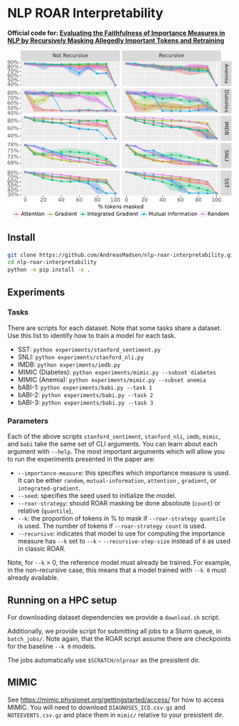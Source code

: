 # NLP ROAR Interpretability

**Official code for: [Evaluating the Faithfulness of Importance Measures in NLP by Recursively Masking Allegedly Important Tokens and Retraining](https://arxiv.org/abs/2110.08412)**

![Plot of ROAR and Recursive ROAR faithfulness curves](roarplot.png)

## Install

```bash
git clone https://github.com/AndreasMadsen/nlp-roar-interpretability.git
cd nlp-roar-interpretability
python -m pip install -e .
```

## Experiments

### Tasks

There are scripts for each dataset. Note that some tasks share a dataset.
Use this list to identify how to train a model for each task.
* SST: `python experiments/stanford_sentiment.py`
* SNLI: `python experiments/stanford_nli.py`
* IMDB: `python experiments/imdb.py`
* MIMIC (Diabetes): `python experiments/mimic.py --subset diabetes`
* MIMIC (Anemia): `python experiments/mimic.py --subset anemia`
* bABI-1: `python experiments/babi.py --task 1`
* bABI-2: `python experiments/babi.py --task 2`
* bABI-3: `python experiments/babi.py --task 3`

### Parameters

Each of the above scripts `stanford_sentiment`, `stanford_nli`, `imdb`,
`mimic`, and `babi` take the same set of CLI arguments. You can learn
about each argument with `--help`. The most important arguments which
will allow you to run the experiments presented in the paper are:

* `--importance-measure`: this specifies which importance measure is used. It can be either `random`, `mutual-information`, `attention` , `gradient`, or `integrated-gradient`.
* `--seed`: specifies the seed used to initialize the model.
* `--roar-strategy`: should ROAR masking be done absoloute (`count`) or relative (`quantile`),
* `--k`: the proportion of tokens in % to mask if `--roar-strategy quantile` is used. The number of tokens if `--roar-strategy count` is used.
* `--recursive`: indicates that model to use for computing the importance measure has `--k` set to `--k` - `--recursive-step-size` instead of `0` as used in classic ROAR.

Note, for `--k` > 0, the reference model must already be trained. For example, in the non-recursive case, this means that a model trained with `--k 0` must already available.

## Running on a HPC setup

For downloading dataset dependencies we provide a `download.sh` script.

Additionally, we provide script for submitting all jobs to a Slurm
queue, in `batch_jobs/`. Note again, that the ROAR script assume
there are checkpoints for the baseline `--k 0` models.

The jobs automatically use `$SCRATCH/nlproar` as the presistent dir.

## MIMIC

See https://mimic.physionet.org/gettingstarted/access/ for how to access MIMIC.
You will need to download `DIAGNOSES_ICD.csv.gz` and `NOTEEVENTS.csv.gz` and
place them in `mimic/` relative to your presistent dir.
